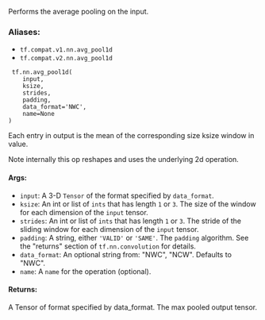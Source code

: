 
Performs the average pooling on the input.
### Aliases:
- `tf.compat.v1.nn.avg_pool1d`
- `tf.compat.v2.nn.avg_pool1d`

```
 tf.nn.avg_pool1d(
    input,
    ksize,
    strides,
    padding,
    data_format='NWC',
    name=None
)
```

Each entry in output is the mean of the corresponding size ksize window in value.

Note internally this op reshapes and uses the underlying 2d operation.
#### Args:
- `input`: A 3-D `Tensor` of the format specified by `data_format`.
- `ksize`: An int or list of `ints` that has length `1` or `3`. The size of the window for each dimension of the `input` tensor.
- `strides`: An int or list of `ints` that has length `1` or `3`. The stride of the sliding window for each dimension of the `input` tensor.
- `padding`: A string, either `'VALID'` or `'SAME'`. The `padding` algorithm. See the "returns" section of `tf.nn.convolution` for details.
- `data_format`: An optional string from: "NWC", "NCW". Defaults to "NWC".
- `name`: A `name` for the operation (optional).
#### Returns:

A Tensor of format specified by data_format. The max pooled output tensor.
